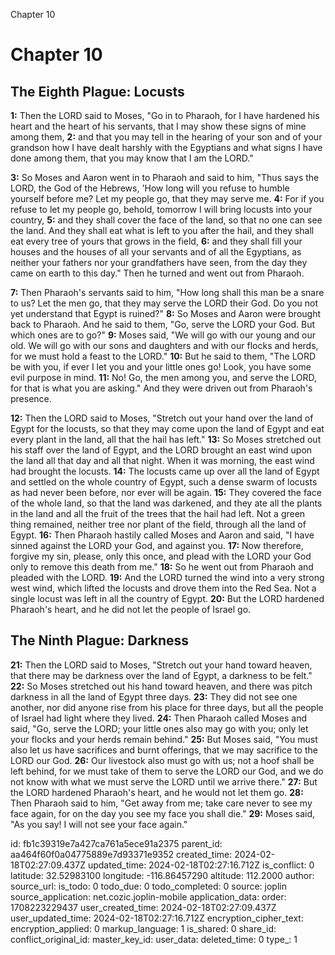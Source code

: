 Chapter 10

# Chapter 10

## The Eighth Plague: Locusts

**1:** Then the LORD said to Moses, "Go in to Pharaoh, for I have hardened his heart and the heart of his servants, that I may show these signs of mine among them,
**2:** and that you may tell in the hearing of your son and of your grandson how I have dealt harshly with the Egyptians and what signs I have done among them, that you may know that I am the LORD."

**3:** So Moses and Aaron went in to Pharaoh and said to him, "Thus says the LORD, the God of the Hebrews, 'How long will you refuse to humble yourself before me? Let my people go, that they may serve me.
**4:** For if you refuse to let my people go, behold, tomorrow I will bring locusts into your country,
**5:** and they shall cover the face of the land, so that no one can see the land. And they shall eat what is left to you after the hail, and they shall eat every tree of yours that grows in the field,
**6:** and they shall fill your houses and the houses of all your servants and of all the Egyptians, as neither your fathers nor your grandfathers have seen, from the day they came on earth to this day." Then he turned and went out from Pharaoh.

**7:** Then Pharaoh's servants said to him, "How long shall this man be a snare to us? Let the men go, that they may serve the LORD their God. Do you not yet understand that Egypt is ruined?"
**8:** So Moses and Aaron were brought back to Pharaoh. And he said to them, "Go, serve the LORD your God. But which ones are to go?"
**9:** Moses said, "We will go with our young and our old. We will go with our sons and daughters and with our flocks and herds, for we must hold a feast to the LORD."
**10:** But he said to them, "The LORD be with you, if ever I let you and your little ones go! Look, you have some evil purpose in mind.
**11:** No! Go, the men among you, and serve the LORD, for that is what you are asking." And they were driven out from Pharaoh's presence.

**12:** Then the LORD said to Moses, "Stretch out your hand over the land of Egypt for the locusts, so that they may come upon the land of Egypt and eat every plant in the land, all that the hail has left."
**13:** So Moses stretched out his staff over the land of Egypt, and the LORD brought an east wind upon the land all that day and all that night. When it was morning, the east wind had brought the locusts.
**14:** The locusts came up over all the land of Egypt and settled on the whole country of Egypt, such a dense swarm of locusts as had never been before, nor ever will be again.
**15:** They covered the face of the whole land, so that the land was darkened, and they ate all the plants in the land and all the fruit of the trees that the hail had left. Not a green thing remained, neither tree nor plant of the field, through all the land of Egypt.
**16:** Then Pharaoh hastily called Moses and Aaron and said, "I have sinned against the LORD your God, and against you.
**17:** Now therefore, forgive my sin, please, only this once, and plead with the LORD your God only to remove this death from me."
**18:** So he went out from Pharaoh and pleaded with the LORD.
**19:** And the LORD turned the wind into a very strong west wind, which lifted the locusts and drove them into the Red Sea. Not a single locust was left in all the country of Egypt.
**20:** But the LORD hardened Pharaoh's heart, and he did not let the people of Israel go.

## The Ninth Plague: Darkness

**21:** Then the LORD said to Moses, "Stretch out your hand toward heaven, that there may be darkness over the land of Egypt, a darkness to be felt."
**22:** So Moses stretched out his hand toward heaven, and there was pitch darkness in all the land of Egypt three days.
**23:** They did not see one another, nor did anyone rise from his place for three days, but all the people of Israel had light where they lived.
**24:** Then Pharaoh called Moses and said, "Go, serve the LORD; your little ones also may go with you; only let your flocks and your herds remain behind."
**25:** But Moses said, "You must also let us have sacrifices and burnt offerings, that we may sacrifice to the LORD our God.
**26:** Our livestock also must go with us; not a hoof shall be left behind, for we must take of them to serve the LORD our God, and we do not know with what we must serve the LORD until we arrive there."
**27:** But the LORD hardened Pharaoh's heart, and he would not let them go.
**28:** Then Pharaoh said to him, "Get away from me; take care never to see my face again, for on the day you see my face you shall die."
**29:** Moses said, "As you say! I will not see your face again."


id: fb1c39319e7a427ca761a5ece91a2375
parent_id: aa464f60f0a04775889e7d93371e9352
created_time: 2024-02-18T02:27:09.437Z
updated_time: 2024-02-18T02:27:16.712Z
is_conflict: 0
latitude: 32.52983100
longitude: -116.86457290
altitude: 112.2000
author: 
source_url: 
is_todo: 0
todo_due: 0
todo_completed: 0
source: joplin
source_application: net.cozic.joplin-mobile
application_data: 
order: 1708223229437
user_created_time: 2024-02-18T02:27:09.437Z
user_updated_time: 2024-02-18T02:27:16.712Z
encryption_cipher_text: 
encryption_applied: 0
markup_language: 1
is_shared: 0
share_id: 
conflict_original_id: 
master_key_id: 
user_data: 
deleted_time: 0
type_: 1
